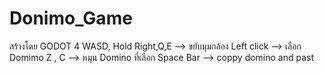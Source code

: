 # Donimo_Game
สร้างโดย GODOT 4
WASD, Hold Right,Q,E --> ขยับมุมกล้อง
Left click --> เลือก Domimo
Z , C --> หมุน Domino ที่เลือก
Space Bar --> coppy domino and past
